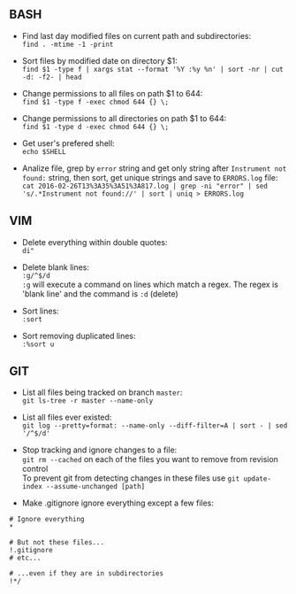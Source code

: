 ## BASH

- Find last day modified files on current path and subdirectories: \
`find . -mtime -1 -print`

- Sort files by modified date on directory $1: \
`find $1 -type f | xargs stat --format '%Y :%y %n' | sort -nr | cut -d: -f2- | head`

- Change permissions to all files on path $1 to 644: \
`find $1 -type f -exec chmod 644 {} \;`

- Change permissions to all directories on path $1 to 644: \
`find $1 -type d -exec chmod 644 {} \;`

- Get user's prefered shell: \
`echo $SHELL`

- Analize file, grep by `error` string and get only string after `Instrument not found:` string, then sort, get unique strings and save to `ERRORS.log` file: \
`cat 2016-02-26T13%3A35%3A51%3A817.log | grep -ni "error" | sed 's/.*Instrument not found://' | sort | uniq > ERRORS.log`

## VIM

- Delete everything within double quotes: \
 `di"`

- Delete blank lines: \
`:g/^$/d` \
`:g` will execute a command on lines which match a regex. The regex is 'blank line' and the command is `:d` (delete)

- Sort lines: \
`:sort`

- Sort removing duplicated lines: \
`:%sort u`

## GIT <a name="git"></a>

- List all files being tracked on branch `master`: \
`git ls-tree -r master --name-only`

- List all files ever existed: \
`git log --pretty=format: --name-only --diff-filter=A | sort - | sed '/^$/d'`

- Stop tracking and ignore changes to a file: \
`git rm --cached` on each of the files you want to remove from revision control \
To prevent git from detecting changes in these files use `git update-index --assume-unchanged [path]`

- Make .gitignore ignore everything except a few files:
```
# Ignore everything
*

# But not these files...
!.gitignore
# etc...

# ...even if they are in subdirectories
!*/
```
